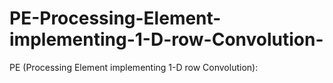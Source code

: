 # PE-Processing-Element-implementing-1-D-row-Convolution-
PE (Processing Element implementing 1-D row Convolution):
